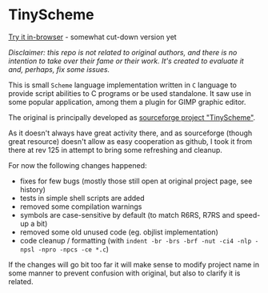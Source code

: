 # TinyScheme

[Try it in-browser](https://rodiongork.github.io/tinyscheme/) - somewhat cut-down version yet

_Disclaimer: this repo is not related to original authors, and there is no intention
to take over their fame or their work. It's created to evaluate it
and, perhaps, fix some issues._

This is small `Scheme` language implementation written in `C` language to provide
script abilities to C programs or be used standalone. It saw use in some popular
application, among them a plugin for GIMP graphic editor.

The original is principally developed as [sourceforge project "TinyScheme"](https://sourceforge.net/projects/tinyscheme/).

As it doesn't always have great activity there, and as sourceforge (though great resource) doesn't
allow as easy cooperation as github, I took it from there at rev 125 in 
attempt to bring some refreshing and cleanup.

For now the following changes happened:

- fixes for few bugs (mostly those still open at original project page, see history)
- tests in simple shell scripts are added
- removed some compilation warnings
- symbols are case-sensitive by default (to match R6RS, R7RS and speed-up a bit)
- removed some old unused code (eg. objlist implementation)
- code cleanup / formatting (with `indent -br -brs -brf -nut -ci4 -nlp -npsl -npro -npcs -ce *.c`)

If the changes will go bit too far it will make sense to modify project name in some manner to prevent
confusion with original, but also to clarify it is related.